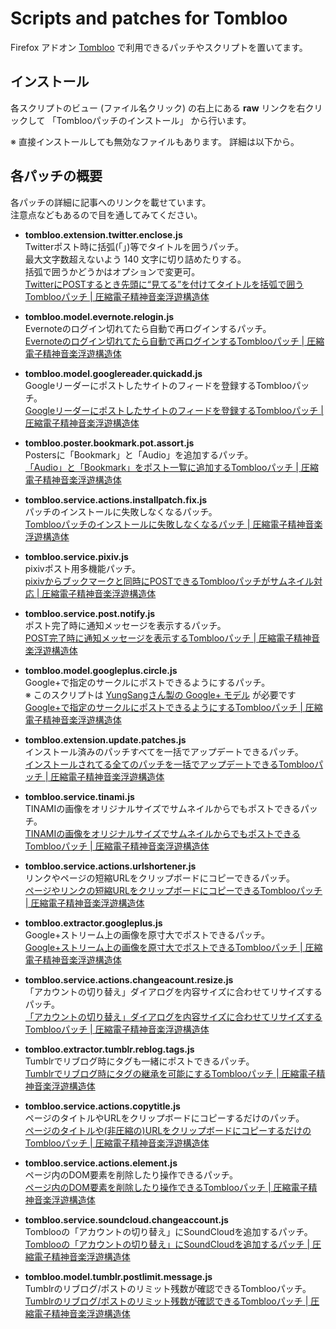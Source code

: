 # Scripts and patches for Tombloo

Firefox アドオン [Tombloo](https://github.com/to/tombloo/wiki) で利用できるパッチやスクリプトを置いてます。

## インストール

各スクリプトのビュー (ファイル名クリック) の右上にある **raw** リンクを右クリックして 「Tomblooパッチのインストール」 から行います。

※ 直接インストールしても無効なファイルもあります。
   詳細は以下から。

## 各パッチの概要

各パッチの詳細に記事へのリンクを載せています。  
注意点などもあるので目を通してみてください。

*  **tombloo.extension.twitter.enclose.js**  
   Twitterポスト時に括弧(「」)等でタイトルを囲うパッチ。  
   最大文字数超えないよう 140 文字に切り詰めたりする。  
   括弧で囲うかどうかはオプションで変更可。  
   [TwitterにPOSTするとき先頭に“見てる”を付けてタイトルを括弧で囲うTomblooパッチ | 圧縮電子精神音楽浮遊構造体][tombloo.extension.twitter.enclose.js]

*  **tombloo.model.evernote.relogin.js**  
   Evernoteのログイン切れてたら自動で再ログインするパッチ。  
   [Evernoteのログイン切れてたら自動で再ログインするTomblooパッチ | 圧縮電子精神音楽浮遊構造体][tombloo.model.evernote.relogin.js]

*  **tombloo.model.googlereader.quickadd.js**  
   Googleリーダーにポストしたサイトのフィードを登録するTomblooパッチ。  
   [Googleリーダーにポストしたサイトのフィードを登録するTomblooパッチ | 圧縮電子精神音楽浮遊構造体][tombloo.model.googlereader.quickadd.js]

*  **tombloo.poster.bookmark.pot.assort.js**  
   Postersに「Bookmark」と「Audio」を追加するパッチ。  
   [「Audio」と「Bookmark」をポスト一覧に追加するTomblooパッチ | 圧縮電子精神音楽浮遊構造体][tombloo.poster.bookmark.pot.assort.js]

*  **tombloo.service.actions.installpatch.fix.js**  
   パッチのインストールに失敗しなくなるパッチ。  
   [Tomblooパッチのインストールに失敗しなくなるパッチ | 圧縮電子精神音楽浮遊構造体][tombloo.service.actions.installpatch.fix.js]

*  **tombloo.service.pixiv.js**  
   pixivポスト用多機能パッチ。  
   [pixivからブックマークと同時にPOSTできるTomblooパッチがサムネイル対応 | 圧縮電子精神音楽浮遊構造体][tombloo.service.pixiv.js]

*  **tombloo.service.post.notify.js**  
   ポスト完了時に通知メッセージを表示するパッチ。  
   [POST完了時に通知メッセージを表示するTomblooパッチ | 圧縮電子精神音楽浮遊構造体][tombloo.service.post.notify.js]

*  **tombloo.model.googleplus.circle.js**  
   Google+で指定のサークルにポストできるようにするパッチ。  
   ※ このスクリプトは [YungSangさん製の Google+ モデル][model.gplus.js] が必要です  
   [Google+で指定のサークルにポストできるようにするTomblooパッチ | 圧縮電子精神音楽浮遊構造体][tombloo.model.googleplus.circle.js]

*  **tombloo.extension.update.patches.js**  
   インストール済みのパッチすべてを一括でアップデートできるパッチ。  
   [インストールされてる全てのパッチを一括でアップデートできるTomblooパッチ | 圧縮電子精神音楽浮遊構造体][tombloo.extension.update.patches.js]

*  **tombloo.service.tinami.js**  
   TINAMIの画像をオリジナルサイズでサムネイルからでもポストできるパッチ。  
   [TINAMIの画像をオリジナルサイズでサムネイルからでもポストできるTomblooパッチ | 圧縮電子精神音楽浮遊構造体][tombloo.service.tinami.js]

*  **tombloo.service.actions.urlshortener.js**  
   リンクやページの短縮URLをクリップボードにコピーできるパッチ。  
   [ページやリンクの短縮URLをクリップボードにコピーできるTomblooパッチ | 圧縮電子精神音楽浮遊構造体][tombloo.service.actions.urlshortener.js]

*  **tombloo.extractor.googleplus.js**  
   Google+ストリーム上の画像を原寸大でポストできるパッチ。  
   [Google+ストリーム上の画像を原寸大でポストできるTomblooパッチ | 圧縮電子精神音楽浮遊構造体][tombloo.extractor.googleplus.js]

*  **tombloo.service.actions.changeacount.resize.js**  
   「アカウントの切り替え」ダイアログを内容サイズに合わせてリサイズするパッチ。  
   [「アカウントの切り替え」ダイアログを内容サイズに合わせてリサイズするTomblooパッチ | 圧縮電子精神音楽浮遊構造体][tombloo.service.actions.changeacount.resize.js]

*  **tombloo.extractor.tumblr.reblog.tags.js**  
   Tumblrでリブログ時にタグも一緒にポストできるパッチ。  
   [Tumblrでリブログ時にタグの継承を可能にするTomblooパッチ | 圧縮電子精神音楽浮遊構造体][tombloo.extractor.tumblr.reblog.tags.js]

*  **tombloo.service.actions.copytitle.js**  
   ページのタイトルやURLをクリップボードにコピーするだけのパッチ。  
   [ページのタイトルや(非圧縮の)URLをクリップボードにコピーするだけのTomblooパッチ | 圧縮電子精神音楽浮遊構造体][tombloo.service.actions.copytitle.js]

*  **tombloo.service.actions.element.js**  
   ページ内のDOM要素を削除したり操作できるパッチ。  
   [ページ内のDOM要素を削除したり操作できるTomblooパッチ | 圧縮電子精神音楽浮遊構造体][tombloo.service.actions.element.js]

*  **tombloo.service.soundcloud.changeaccount.js**  
   Tomblooの「アカウントの切り替え」にSoundCloudを追加するパッチ。  
   [Tomblooの「アカウントの切り替え」にSoundCloudを追加するパッチ | 圧縮電子精神音楽浮遊構造体][tombloo.service.soundcloud.changeaccount.js]

*  **tombloo.model.tumblr.postlimit.message.js**  
   Tumblrのリブログ/ポストのリミット残数が確認できるTomblooパッチ。  
   [Tumblrのリブログ/ポストのリミット残数が確認できるTomblooパッチ | 圧縮電子精神音楽浮遊構造体][tombloo.model.tumblr.postlimit.message.js]









[tombloo.extension.twitter.enclose.js]: http://polygon-planet.blogspot.com/2011/06/twitterposttombloo.html "TwitterにPOSTするとき先頭に“見てる”を付けてタイトルを括弧で囲うTomblooパッチ | 圧縮電子精神音楽浮遊構造体"


[tombloo.model.evernote.relogin.js]: http://polygon-planet.blogspot.com/2011/07/evernotetombloo.html "Evernoteのログイン切れてたら自動で再ログインするTomblooパッチ | 圧縮電子精神音楽浮遊構造体"


[tombloo.model.googlereader.quickadd.js]: http://polygon-planet.blogspot.com/2011/07/googletombloo.html "Googleリーダーにポストしたサイトのフィードを登録するTomblooパッチ | 圧縮電子精神音楽浮遊構造体"


[tombloo.poster.bookmark.pot.assort.js]: http://polygon-planet.blogspot.com/2011/06/audiobookmarktombloo.html "「Audio」と「Bookmark」をポスト一覧に追加するTomblooパッチ | 圧縮電子精神音楽浮遊構造体"


[tombloo.service.actions.installpatch.fix.js]: http://polygon-planet.blogspot.com/2011/05/tombloo.html "Tomblooパッチのインストールに失敗しなくなるパッチ | 圧縮電子精神音楽浮遊構造体"


[tombloo.service.pixiv.js]: http://polygon-planet.blogspot.com/2011/04/pixivposttombloo.html "pixivからブックマークと同時にPOSTできるTomblooパッチがサムネイル対応 | 圧縮電子精神音楽浮遊構造体"


[tombloo.service.post.notify.js]: http://polygon-planet.blogspot.com/2011/05/posttombloo.html "POST完了時に通知メッセージを表示するTomblooパッチ | 圧縮電子精神音楽浮遊構造体"


[model.gplus.js]: https://github.com/YungSang/Scripts-for-Tombloo "YungSang/Scripts-for-Tombloo - GitHub"

[tombloo.model.googleplus.circle.js]: http://polygon-planet.blogspot.com/2011/07/googletombloo_17.html "Google+で指定のサークルにポストできるようにするTomblooパッチ | 圧縮電子精神音楽浮遊構造体"


[tombloo.extension.update.patches.js]: http://polygon-planet.blogspot.com/2011/07/tombloo.html "インストールされてる全てのパッチを一括でアップデートできるTomblooパッチ | 圧縮電子精神音楽浮遊構造体"


[tombloo.service.tinami.js]: http://polygon-planet.blogspot.com/2011/07/tinamitombloo.html "TINAMIの画像をオリジナルサイズでサムネイルからでもポストできるTomblooパッチ | 圧縮電子精神音楽浮遊構造体"


[tombloo.service.actions.urlshortener.js]: http://polygon-planet.blogspot.com/2011/08/urltombloo.html "ページやリンクの短縮URLをクリップボードにコピーできるTomblooパッチ | 圧縮電子精神音楽浮遊構造体"


[tombloo.extractor.googleplus.js]: http://polygon-planet.blogspot.com/2011/08/googletombloo.html "Google+ストリーム上の画像を原寸大でポストできるTomblooパッチ | 圧縮電子精神音楽浮遊構造体"


[tombloo.service.actions.changeacount.resize.js]: http://polygon-planet.blogspot.com/2011/08/tombloo.html "「アカウントの切り替え」ダイアログを内容サイズに合わせてリサイズするTomblooパッチ | 圧縮電子精神音楽浮遊構造体"


[tombloo.extractor.tumblr.reblog.tags.js]: http://polygon-planet.blogspot.com/2011/08/tumblrtombloo.html "Tumblrでリブログ時にタグの継承を可能にするTomblooパッチ | 圧縮電子精神音楽浮遊構造体"


[tombloo.service.actions.copytitle.js]: http://polygon-planet.blogspot.com/2011/10/urltombloo.html "ページのタイトルや(非圧縮の)URLをクリップボードにコピーするだけのTomblooパッチ | 圧縮電子精神音楽浮遊構造体"


[tombloo.service.actions.element.js]: http://polygon-planet.blogspot.com/2011/11/domtombloo.html "ページ内のDOM要素を削除したり操作できるTomblooパッチ | 圧縮電子精神音楽浮遊構造体"


[tombloo.service.soundcloud.changeaccount.js]: http://polygon-planet.blogspot.com/2012/01/tombloosoundcloud.html "Tomblooの「アカウントの切り替え」にSoundCloudを追加するパッチ | 圧縮電子精神音楽浮遊構造体"


[tombloo.model.tumblr.postlimit.message.js]: http://polygon-planet.blogspot.com/2012/02/tumblrtombloo.html "Tumblrのリブログ/ポストのリミット残数が確認できるTomblooパッチ | 圧縮電子精神音楽浮遊構造体"




